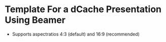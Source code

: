 # Template For a dCache Presentation Using Beamer

- Supports aspectratios 4:3 (default) and 16:9 (recommended)
